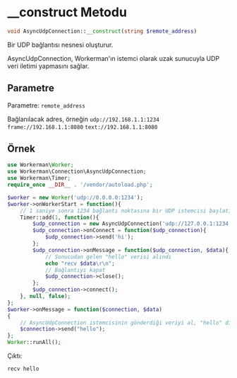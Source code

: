 # __construct Metodu
```php
void AsyncUdpConnection::__construct(string $remote_address)
```
Bir UDP bağlantısı nesnesi oluşturur.

AsyncUdpConnection, Workerman'ın istemci olarak uzak sunucuyla UDP veri iletimi yapmasını sağlar.

## Parametre
Parametre: `remote_address`

Bağlanılacak adres, örneğin
 ``` udp://192.168.1.1:1234 ```
 ``` frame://192.168.1.1:8080 ```
 ``` text://192.168.1.1:8080 ```

## Örnek

```php
use Workerman\Worker;
use Workerman\Connection\AsyncUdpConnection;
use Workerman\Timer;
require_once __DIR__ . '/vendor/autoload.php';

$worker = new Worker('udp://0.0.0.0:1234');
$worker->onWorkerStart = function(){
    // 1 saniye sonra 1234 bağlantı noktasına bir UDP istemcisi başlatılır ve "hi" dizesi gönderilir
    Timer::add(1, function(){
        $udp_connection = new AsyncUdpConnection('udp://127.0.0.1:1234');
        $udp_connection->onConnect = function($udp_connection){
            $udp_connection->send('hi');
        };
        $udp_connection->onMessage = function($udp_connection, $data){
            // Sunucudan gelen "hello" verisi alındı
            echo "recv $data\r\n";
            // Bağlantıyı kapat
            $udp_connection->close();
        };
        $udp_connection->connect();
    }, null, false);
};
$worker->onMessage = function($connection, $data)
{
    // AsyncUdpConnection istemcisinin gönderdiği veriyi al, "hello" dizisini gönder
    $connection->send("hello");
};
Worker::runAll();             
```

Çıktı:
```bash
recv hello
```
